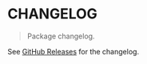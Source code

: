 # CHANGELOG

> Package changelog.

See [GitHub Releases](https://github.com/stdlib-js/math-base-special-cround/releases) for the changelog.